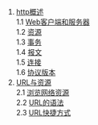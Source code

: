 1. [http概述](./概述.md#http概述)    
 1.1 [Web客户端和服务器](./概述.md#web客户端和服务器)    
 1.2 [资源](./概述.md#资源)    
 1.3 [事务](./概述.md#事务)    
 1.4 [报文](./概述.md#报文)    
 1.5 [连接](./概述.md#连接)    
 1.6 [协议版本](./概述.md#协议版本)    
2. [URL与资源](./URL与资源.md#url与资源)    
 2.1 [浏览网络资源](./URL与资源.md#浏览网络资源)    
 2.2 [URL的语法](./URL与资源.md#URL的语法)    
 2.3 [URL快捷方式](./URL与资源.md#URL快捷方式)    
